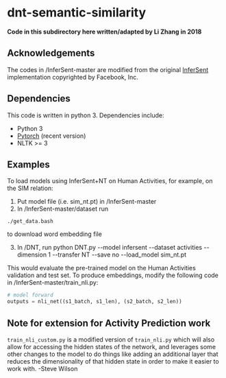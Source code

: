 # dnt-semantic-similarity

**Code in this subdirectory here written/adapted by Li Zhang in 2018**

## Acknowledgements
The codes in /InferSent-master are modified from the original [InferSent](https://github.com/facebookresearch/InferSent) implementation copyrighted by Facebook, Inc.

## Dependencies

This code is written in python 3. Dependencies include:

* Python 3
* [Pytorch](http://pytorch.org/) (recent version)
* NLTK >= 3

## Examples

To load models using InferSent+NT on Human Activities, for example, on the SIM relation:
1. Put model file (i.e. sim_nt.pt) in /InferSent-master
2. In /InferSent-master/dataset run
```
./get_data.bash 
```
to download word embedding file

3. In /DNT, run python DNT.py --model infersent --dataset activities --dimension 1 --transfer NT --save no --load_model sim_nt.pt

This would evaluate the pre-trained model on the Human Activities validation and test set. To produce embeddings, modify the following code in /InferSent-master/train_nli.py:
```python
# model forward
outputs = nli_net((s1_batch, s1_len), (s2_batch, s2_len))
```

## Note for extension for Activity Prediction work

`train_nli_custom.py` is a modified version of `train_nli.py` which will also allow for accessing the hidden states of the network, and leverages some other changes to the model to do things like adding an additional layer that reduces the dimensionality of that hidden state in order to make it easier to work with. -Steve Wilson
